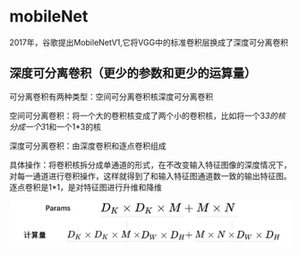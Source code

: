 # mobileNet

2017年，谷歌提出MobileNetV1,它将VGG中的标准卷积层换成了深度可分离卷积

## 深度可分离卷积（更少的参数和更少的运算量）

可分离卷积有两种类型：空间可分离卷积核深度可分离卷积

空间可分离卷积：将一个大的卷积核变成了两个小的卷积核，比如将一个3*3的核分成一个3*1和一个1*3的核

深度可分离卷积：由深度卷积和逐点卷积组成

具体操作：将卷积核拆分成单通道的形式，在不改变输入特征图像的深度情况下，对每一通道进行卷积操作，这样就得到了和输入特征图通道数一致的输出特征图。逐点卷积是1*1，是对特征图进行升维和降维

![1569241597978](1569241597978.png)